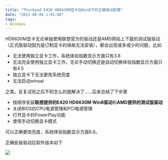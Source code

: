 ```yaml
---
title: "Thinkpad E420 HD6630M显卡在Win8下的正确驱动配置"
date: "2013-08-04 1:41:00"
tags:
- Windows
---
```

HD6630M显卡无论单独使用联想官方的驱动还是AMD网站上下载的测试版驱动（正式版驱动因为是订制显卡的缘故无法安装），都会出现或多或少的问题，比如

* 无法使用独立显卡工作，系统体验指数显示方面只有3.8 
* 无法完全使用独立显卡工作，无论手动切换还是自动切换体验指数显示方面只有4.5 
* 独立显卡下无法更改系统亮度
* 无法启动winsat 

之类。反复试验之后不知怎么的就解决了……后来总结了下步骤

* 按顺序安装**联想提供的E420 HD6630M Win8驱动**和**AMD提供的测试版驱动** 
* 关闭BIOS的CPU电源管理和PCI电源管理 
* 打开显卡的PowerPlay功能
* 使用手动切换显卡模式

可以正确更改亮度，系统体验指数显示方面6.6。

正确安装驱动后软件版本如下

![](/assets/0019-01.png)